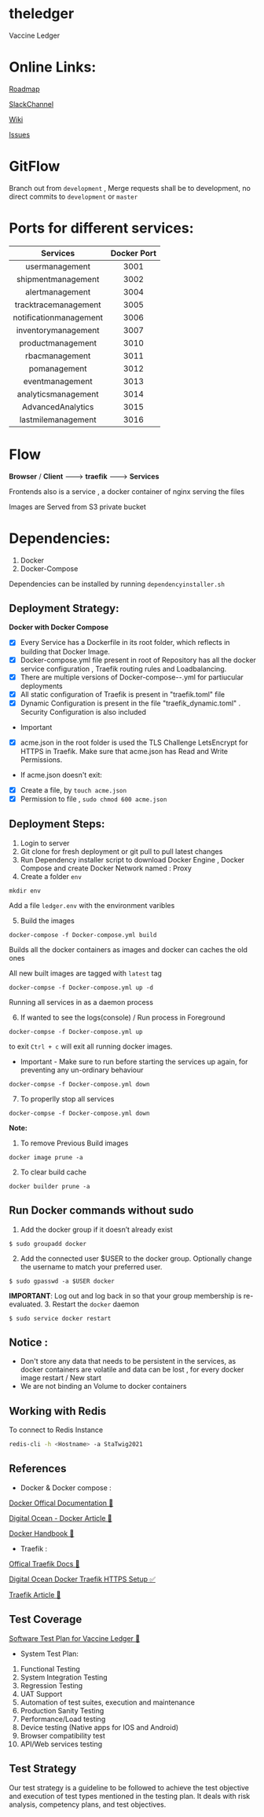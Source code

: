 # theledger

Vaccine Ledger

# Online Links:

[Roadmap](https://trello.com/b/DCItcgrQ/statwig-product-roadmap)

[SlackChannel](https://join.slack.com/t/statwig/shared_invite/zt-tau73hhe-o~~ill48n~5EfUs7r8OkRA)

[Wiki](https://gitlab.com/statwig-public/theledger/-/wikis/home)

[Issues](https://gitlab.com/statwig-public/theledger/-/issues)

# GitFlow

Branch out from `development` , Merge requests shall be to development, no direct commits to `development` or `master`

# Ports for different services:

|        Services        | Docker Port |
| :--------------------: | :---------: |
|     usermanagement     |    3001     |
|   shipmentmanagement   |    3002     |
|    alertmanagement     |    3004     |
|  tracktracemanagement  |    3005     |
| notificationmanagement |    3006     |
|  inventorymanagement   |    3007     |
|   productmanagement    |    3010     |
|     rbacmanagement     |    3011     |
|      pomanagement      |    3012     |
|    eventmanagement     |    3013     |
|  analyticsmanagement   |    3014     |
|   AdvancedAnalytics    |    3015     |
|   lastmilemanagement   |    3016     |

# Flow

**Browser** / **Client** ---> **traefik** ---> **Services**

Frontends also is a service , a docker container of nginx serving the files

Images are Served from S3 private bucket

# Dependencies:

1. Docker
2. Docker-Compose

Dependencies can be installed by running `dependencyinstaller.sh`

## Deployment Strategy:

**Docker with Docker Compose**

- [x] Every Service has a Dockerfile in its root folder, which reflects in building that Docker Image.
- [x] Docker-compose.yml file present in root of Repository has all the docker service configuration , Traefik routing rules and Loadbalancing.
- [x] There are multiple versions of Docker-compose-_-_.yml for partiucular deployments
- [x] All static configuration of Traefik is present in "traefik.toml" file
- [x] Dynamic Configuration is present in the file "traefik_dynamic.toml" . Security Configuration is also included

* Important

- [x] acme.json in the root folder is used the TLS Challenge LetsEncrypt for HTTPS in Traefik. Make sure that acme.json has Read and Write Permissions.

- If acme.json doesn't exit:

- [x] Create a file, by `touch acme.json`
- [x] Permission to file , `sudo chmod 600 acme.json`

## Deployment Steps:

1. Login to server
2. Git clone for fresh deployment or git pull to pull latest changes
3. Run Dependency installer script to download Docker Engine , Docker Compose and create Docker Network named : Proxy
4. Create a folder `env`

```
mkdir env
```

Add a file `ledger.env` with the environment varibles

5. Build the images

```
docker-compose -f Docker-compose.yml build
```

Builds all the docker containers as images and docker can caches the old ones

All new built images are tagged with `latest` tag

```
docker-compse -f Docker-compose.yml up -d
```

Running all services in as a daemon process

6. If wanted to see the logs(console) / Run process in Foreground

```
docker-compse -f Docker-compose.yml up
```

to exit `Ctrl + c` will exit all running docker images.

- Important - Make sure to run before starting the services up again, for preventing any un-ordinary behaviour

```
docker-compse -f Docker-compose.yml down
```

7. To properlly stop all services

```
docker-compse -f Docker-compose.yml down
```

**Note:**

1. To remove Previous Build images

```
docker image prune -a
```

2. To clear build cache

```
docker builder prune -a
```

## Run Docker commands without sudo

1. Add the docker group if it doesn’t already exist

```
$ sudo groupadd docker
```

2. Add the connected user $USER to the docker group. Optionally change the username to match your preferred user.

```
$ sudo gpasswd -a $USER docker
```

**IMPORTANT**: Log out and log back in so that your group membership is re-evaluated. 3. Restart the `docker` daemon

```
$ sudo service docker restart
```

## Notice :

- Don't store any data that needs to be persistent in the services, as docker containers are volatile and data can be lost , for every docker image restart / New start
- We are not binding an Volume to docker containers

## Working with Redis

To connect to Redis Instance

```bash
redis-cli -h <Hostname> -a StaTwig2021
```

## References

- Docker & Docker compose :

[Docker Offical Documentation 📄](https://docs.docker.com)

[Digital Ocean - Docker Article 📃](https://www.digitalocean.com/community/tutorials/how-to-remove-docker-images-containers-and-volumes)

[Docker Handbook 📒](https://www.freecodecamp.org/news/the-docker-handbook)

- Traefik :

[Offical Traefik Docs 📄](https://doc.traefik.io/traefik/)

[Digital Ocean Docker Traefik HTTPS Setup ✅](https://www.digitalocean.com/community/tutorials/how-to-use-traefik-v2-as-a-reverse-proxy-for-docker-containers-on-ubuntu-20-04)

[ Traefik Article 📃](https://traefik.io/blog/traefik-2-0-docker-101-fc2893944b9d/)


## Test Coverage 
[ Software Test Plan for Vaccine Ledger 📃](https://docs.google.com/document/d/1jwXpneiggd7duiuxSUVbNvjywzQH0a7d1QBHnXM58NQ/edit#heading=h.31ne2bdq483w)

- System Test Plan:
1. Functional Testing
2. System Integration Testing
3. Regression Testing
4. UAT Support
5. Automation of test suites, execution and maintenance
6. Production Sanity Testing
7. Performance/Load testing
8. Device testing (Native apps for IOS and Android)
9. Browser compatibility test
10. API/Web services testing

## Test Strategy

Our test strategy is a guideline to be followed to achieve the test objective and execution of test types mentioned in the testing plan. It deals with risk analysis, competency plans, and test objectives. 




